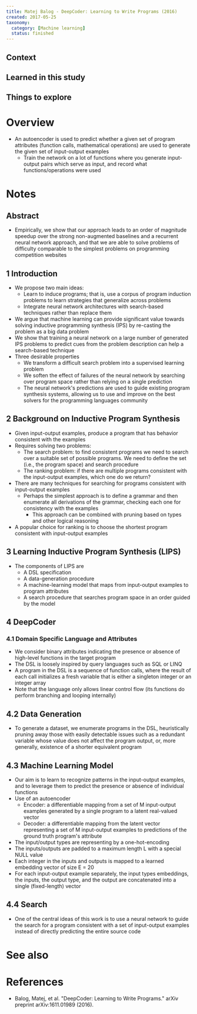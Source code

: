 ```yaml
---
title: Matej Balog - DeepCoder: Learning to Write Programs (2016)
created: 2017-05-25
taxonomy:
  category: [Machine learning]
  status: finished
---
```


## Context

## Learned in this study

## Things to explore

# Overview
* An autoencoder is used to predict whether a given set of program attributes (function calls, mathematical operations) are used to generate the given set of input-output examples
	* Train the network on a lot of functions where you generate input-output pairs which serve as input, and record what functions/operations were used

# Notes
## Abstract
* Empirically, we show that our approach leads to an order of magnitude speedup over the strong non-augmented baselines and a recurrent neural network approach, and that we are able to solve problems of difficulty comparable to the simplest problems on programming competition websites

## 1 Introduction
* We propose two main ideas:
	* Learn to induce programs; that is, use a corpus of program induction problems to learn strategies that generalize across problems
	* Integrate neural network architectures with search-based techniques rather than replace them
* We argue that machine learning can provide significant value towards solving inductive programming synthesis (IPS) by re-casting the problem as a big data problem
* We show that training a neural network on a large number of generated IPS problems to predict cues from the problem description can help a search-based technique
* Three desirable properties
	* We transform a difficult search problem into a supervised learning problem
	* We soften the effect of failures of the neural network by searching over program space rather than relying on a single prediction
	* The neural network's predictions are used to guide existing program synthesis systems, allowing us to use and improve on the best solvers for the programming languages community

## 2 Background on Inductive Program Synthesis
* Given input-output examples, produce a program that has behavior consistent with the examples
* Requires solving two problems:
	* The search problem: to find consistent programs we need to search over a suitable set of possible programs. We need to define the set (i.e., the program space) and search procedure
	* The ranking problem: if there are multiple programs consistent with the input-output examples, which one do we return?
* There are many techniques for searching for programs consistent with input-output examples
	* Perhaps the simplest approach is to define a grammar and then enumerate all derivations of the grammar, checking each one for consistency with the examples
		* This approach can be combined with pruning based on types and other logical reasoning
* A popular choice for ranking is to choose the shortest program consistent with input-output examples

## 3 Learning Inductive Program Synthesis (LIPS)
* The components of LIPS are
	* A DSL specification
	* A data-generation procedure
	* A machine-learning model that maps from input-output examples to program attributes
	* A search procedure that searches program space in an order guided by the model

## 4 DeepCoder
### 4.1 Domain Specific Language and Attributes
* We consider binary attributes indicating the presence or absence of high-level functions in the target program
* The DSL is loosely inspired by query languages such as SQL or LINQ
* A program in the DSL is a sequence of function calls, where the result of each call initializes a fresh variable that is either a singleton integer or an integer array
* Note that the language only allows linear control flow (its functions do perform branching and looping internally)

## 4.2 Data Generation
* To generate a dataset, we enumerate programs in the DSL, heuristically pruning away those with easily detectable issues such as a redundant variable whose value does not affect the program output, or, more generally, existence of a shorter equivalent program

## 4.3 Machine Learning Model
* Our aim is to learn to recognize patterns in the input-output examples, and to leverage them to predict the presence or absence of individual functions
* Use of an autoencoder
	* Encoder: a differentiable mapping from a set of M input-output examples generated by a single program to a latent real-valued vector
	* Decoder: a differentiable mapping from the latent vector representing a set of M input-output examples to predictions of the ground truth program's attribute
* The input/output types are representing by a one-hot-encoding
* The inputs/outputs are padded to a maximum length L with a special NULL value
* Each integer in the inputs and outputs is mapped to a learned embedding vector of size E = 20
* For each input-output example separately, the input types embeddings, the inputs, the output type, and the output are concatenated into a single (fixed-length) vector

## 4.4 Search
* One of the central ideas of this work is to use a neural network to guide the search for a program consistent with a set of input-output examples instead of directly predicting the entire source code

# See also

# References
* Balog, Matej, et al. "DeepCoder: Learning to Write Programs." arXiv preprint arXiv:1611.01989 (2016).
